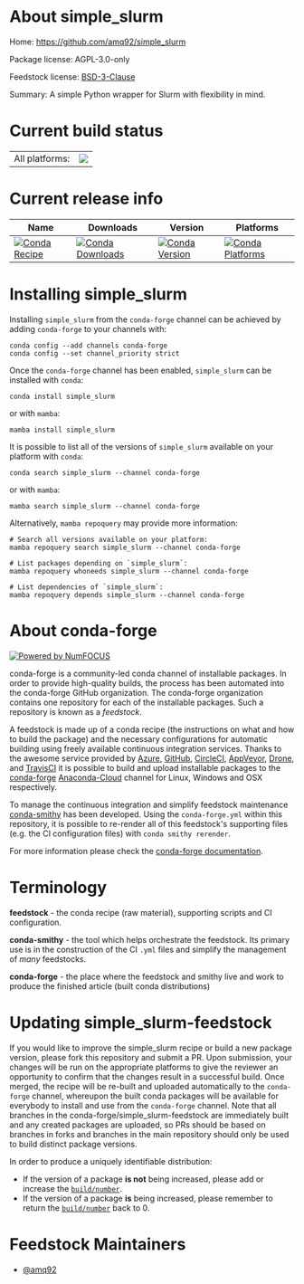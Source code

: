 About simple_slurm
==================

Home: https://github.com/amq92/simple_slurm

Package license: AGPL-3.0-only

Feedstock license: [BSD-3-Clause](https://github.com/conda-forge/simple_slurm-feedstock/blob/main/LICENSE.txt)

Summary: A simple Python wrapper for Slurm with flexibility in mind.

Current build status
====================


<table><tr><td>All platforms:</td>
    <td>
      <a href="https://dev.azure.com/conda-forge/feedstock-builds/_build/latest?definitionId=17209&branchName=main">
        <img src="https://dev.azure.com/conda-forge/feedstock-builds/_apis/build/status/simple_slurm-feedstock?branchName=main">
      </a>
    </td>
  </tr>
</table>

Current release info
====================

| Name | Downloads | Version | Platforms |
| --- | --- | --- | --- |
| [![Conda Recipe](https://img.shields.io/badge/recipe-simple_slurm-green.svg)](https://anaconda.org/conda-forge/simple_slurm) | [![Conda Downloads](https://img.shields.io/conda/dn/conda-forge/simple_slurm.svg)](https://anaconda.org/conda-forge/simple_slurm) | [![Conda Version](https://img.shields.io/conda/vn/conda-forge/simple_slurm.svg)](https://anaconda.org/conda-forge/simple_slurm) | [![Conda Platforms](https://img.shields.io/conda/pn/conda-forge/simple_slurm.svg)](https://anaconda.org/conda-forge/simple_slurm) |

Installing simple_slurm
=======================

Installing `simple_slurm` from the `conda-forge` channel can be achieved by adding `conda-forge` to your channels with:

```
conda config --add channels conda-forge
conda config --set channel_priority strict
```

Once the `conda-forge` channel has been enabled, `simple_slurm` can be installed with `conda`:

```
conda install simple_slurm
```

or with `mamba`:

```
mamba install simple_slurm
```

It is possible to list all of the versions of `simple_slurm` available on your platform with `conda`:

```
conda search simple_slurm --channel conda-forge
```

or with `mamba`:

```
mamba search simple_slurm --channel conda-forge
```

Alternatively, `mamba repoquery` may provide more information:

```
# Search all versions available on your platform:
mamba repoquery search simple_slurm --channel conda-forge

# List packages depending on `simple_slurm`:
mamba repoquery whoneeds simple_slurm --channel conda-forge

# List dependencies of `simple_slurm`:
mamba repoquery depends simple_slurm --channel conda-forge
```


About conda-forge
=================

[![Powered by
NumFOCUS](https://img.shields.io/badge/powered%20by-NumFOCUS-orange.svg?style=flat&colorA=E1523D&colorB=007D8A)](https://numfocus.org)

conda-forge is a community-led conda channel of installable packages.
In order to provide high-quality builds, the process has been automated into the
conda-forge GitHub organization. The conda-forge organization contains one repository
for each of the installable packages. Such a repository is known as a *feedstock*.

A feedstock is made up of a conda recipe (the instructions on what and how to build
the package) and the necessary configurations for automatic building using freely
available continuous integration services. Thanks to the awesome service provided by
[Azure](https://azure.microsoft.com/en-us/services/devops/), [GitHub](https://github.com/),
[CircleCI](https://circleci.com/), [AppVeyor](https://www.appveyor.com/),
[Drone](https://cloud.drone.io/welcome), and [TravisCI](https://travis-ci.com/)
it is possible to build and upload installable packages to the
[conda-forge](https://anaconda.org/conda-forge) [Anaconda-Cloud](https://anaconda.org/)
channel for Linux, Windows and OSX respectively.

To manage the continuous integration and simplify feedstock maintenance
[conda-smithy](https://github.com/conda-forge/conda-smithy) has been developed.
Using the ``conda-forge.yml`` within this repository, it is possible to re-render all of
this feedstock's supporting files (e.g. the CI configuration files) with ``conda smithy rerender``.

For more information please check the [conda-forge documentation](https://conda-forge.org/docs/).

Terminology
===========

**feedstock** - the conda recipe (raw material), supporting scripts and CI configuration.

**conda-smithy** - the tool which helps orchestrate the feedstock.
                   Its primary use is in the construction of the CI ``.yml`` files
                   and simplify the management of *many* feedstocks.

**conda-forge** - the place where the feedstock and smithy live and work to
                  produce the finished article (built conda distributions)


Updating simple_slurm-feedstock
===============================

If you would like to improve the simple_slurm recipe or build a new
package version, please fork this repository and submit a PR. Upon submission,
your changes will be run on the appropriate platforms to give the reviewer an
opportunity to confirm that the changes result in a successful build. Once
merged, the recipe will be re-built and uploaded automatically to the
`conda-forge` channel, whereupon the built conda packages will be available for
everybody to install and use from the `conda-forge` channel.
Note that all branches in the conda-forge/simple_slurm-feedstock are
immediately built and any created packages are uploaded, so PRs should be based
on branches in forks and branches in the main repository should only be used to
build distinct package versions.

In order to produce a uniquely identifiable distribution:
 * If the version of a package **is not** being increased, please add or increase
   the [``build/number``](https://docs.conda.io/projects/conda-build/en/latest/resources/define-metadata.html#build-number-and-string).
 * If the version of a package **is** being increased, please remember to return
   the [``build/number``](https://docs.conda.io/projects/conda-build/en/latest/resources/define-metadata.html#build-number-and-string)
   back to 0.

Feedstock Maintainers
=====================

* [@amq92](https://github.com/amq92/)

